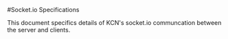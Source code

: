 #Socket.io Specifications

This document specifics details of KCN's socket.io communcation
between the server and clients.